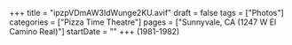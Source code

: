 +++
title = "ipzpVDmAW3IdWunge2KU.avif"
draft = false
tags = ["Photos"]
categories = ["Pizza Time Theatre"]
pages = ["Sunnyvale, CA (1247 W El Camino Real)"]
startDate = ""
+++
(1981-1982)
